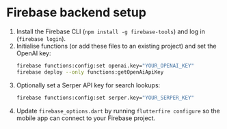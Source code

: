 # Firebase backend setup

1. Install the Firebase CLI (`npm install -g firebase-tools`) and log in (`firebase login`).
2. Initialise functions (or add these files to an existing project) and set the OpenAI key:
   ```bash
   firebase functions:config:set openai.key="YOUR_OPENAI_KEY"
   firebase deploy --only functions:getOpenAiApiKey
   ```
3. Optionally set a Serper API key for search lookups:
   ```bash
   firebase functions:config:set serper.key="YOUR_SERPER_KEY"
   ```
4. Update `firebase_options.dart` by running `flutterfire configure` so the mobile app can connect to your Firebase project.

